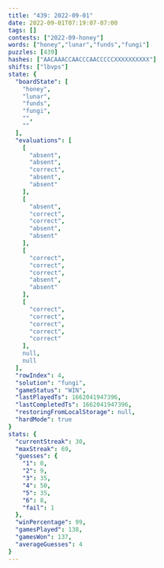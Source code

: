 ```yaml
---
title: "439: 2022-09-01"
date: 2022-09-01T07:19:07-07:00
tags: []
contests: ["2022-09-honey"]
words: ["honey","lunar","funds","fungi"]
puzzles: [439]
hashes: ["AACAAACCAACCCAACCCCCXXXXXXXXXX"]
shifts: ["lbvps"]
state: {
  "boardState": [
    "honey",
    "lunar",
    "funds",
    "fungi",
    "",
    ""
  ],
  "evaluations": [
    [
      "absent",
      "absent",
      "correct",
      "absent",
      "absent"
    ],
    [
      "absent",
      "correct",
      "correct",
      "absent",
      "absent"
    ],
    [
      "correct",
      "correct",
      "correct",
      "absent",
      "absent"
    ],
    [
      "correct",
      "correct",
      "correct",
      "correct",
      "correct"
    ],
    null,
    null
  ],
  "rowIndex": 4,
  "solution": "fungi",
  "gameStatus": "WIN",
  "lastPlayedTs": 1662041947396,
  "lastCompletedTs": 1662041947396,
  "restoringFromLocalStorage": null,
  "hardMode": true
}
stats: {
  "currentStreak": 30,
  "maxStreak": 69,
  "guesses": {
    "1": 0,
    "2": 9,
    "3": 35,
    "4": 50,
    "5": 35,
    "6": 8,
    "fail": 1
  },
  "winPercentage": 99,
  "gamesPlayed": 138,
  "gamesWon": 137,
  "averageGuesses": 4
}
---
```


<!-- more -->
